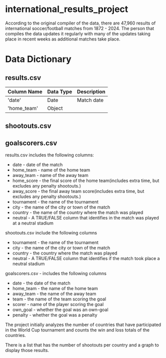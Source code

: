 # international_results_project

According to the original compiler of the data, there are 47,960 results of international soccer/football matches from 1872 - 2024. The person that compiles the data updates it regularly with many of the updates taking place in recent weeks as additional matches take place. 

# Data Dictionary

## results.csv
| Column Name  | Data Type | Description
|--------------|-----------|---------------
| 'date'       | Date      | Match date
| 'home_team'  | Object    | 

## shootouts.csv

## goalscorers.csv






results.csv includes the following columns:
- date - date of the match
- home_team - name of the home team
- away_team - name of the away team
- home_score - the final score of the home team(includes extra time, but excludes any penalty shootouts.)
- away_score - the final away team score(includes extra time, but excludes any penalty shootouts.)
- tournament - the name of the tournament
- city - the name of the city or town of the match
- country - the name of the country where the match was played
- neutral - A TRUE/FALSE column that identifies in the match was played at a neutral stadium

shootouts.csv include the following columns
- tournament - the name of the tournament
- city - the name of the city or town of the match
- country - the country where the match was played
- neutral - A TRUE/FALSE column that identifies if the match took place a neutral stadium

goalscorers.csv - includes the following columns
- date - the date of the match
- home_team - the name of the home team
- away_team - the name of the away team
- team - the name of the team scoring the goal
- scorer - name of the player scoring the goal
- own_goal - whether the goal was an own-goal
- penalty - whether the goal was a penalty


The project initially analyzes the number of countries that have participated in the World Cup tournament and counts the win and loss totals of the countries.

There is a list that has the number of shootouts per country and a graph to display those results. 


